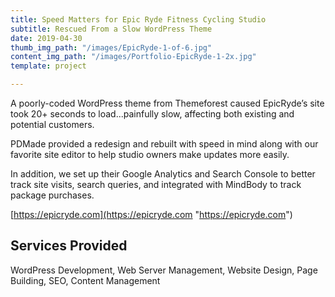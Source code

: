 ```yaml
---
title: Speed Matters for Epic Ryde Fitness Cycling Studio
subtitle: Rescued From a Slow WordPress Theme
date: 2019-04-30
thumb_img_path: "/images/EpicRyde-1-of-6.jpg"
content_img_path: "/images/Portfolio-EpicRyde-1-2x.jpg"
template: project

---
```

A poorly-coded WordPress theme from Themeforest caused EpicRyde’s site took 20+ seconds to load...painfully slow, affecting both existing and potential customers.

PDMade provided a redesign and rebuilt with speed in mind along with our favorite site editor to help studio owners make updates more easily.

In addition, we set up their Google Analytics and Search Console to better track site visits, search queries, and integrated with MindBody to track package purchases.

[https://epicryde.com](https://epicryde.com "https://epicryde.com")

## Services Provided

WordPress Development, Web Server Management, Website Design, Page Building, SEO, Content Management